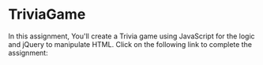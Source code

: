 # TriviaGame

In this assignment, You'll create a Trivia game using JavaScript for the logic and jQuery to manipulate HTML.
Click on the following link to complete the assignment:
